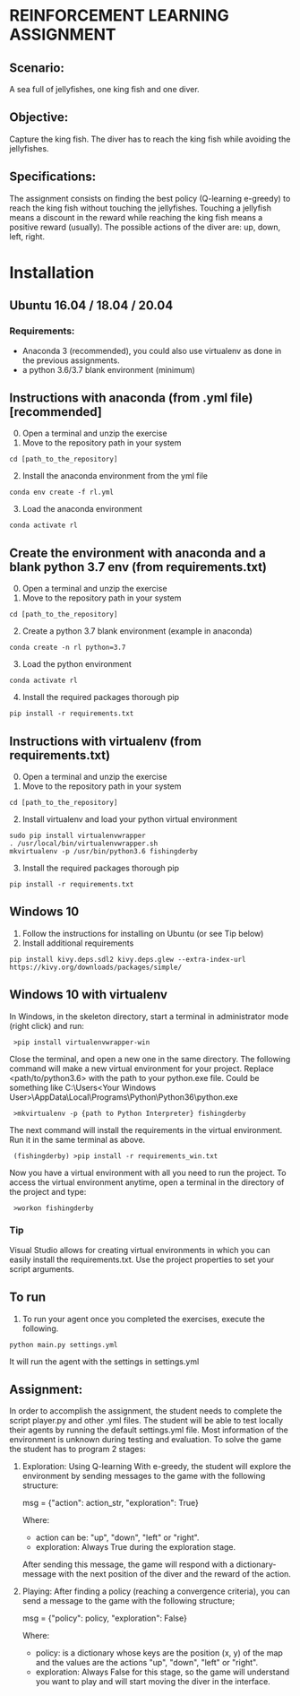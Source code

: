 # REINFORCEMENT LEARNING ASSIGNMENT

## Scenario: 
A sea full of jellyfishes, one king fish and one diver.

## Objective:
Capture the king fish. The diver has to reach the king fish while avoiding the jellyfishes. 

## Specifications:
The assignment consists on finding the best policy (Q-learning e-greedy) to reach the king fish 
without touching the jellyfishes. Touching a jellyfish means a discount in the reward while reaching the 
king fish means a positive reward (usually).
The possible actions of the diver are: up, down, left, right.

# Installation

##  Ubuntu 16.04 / 18.04 / 20.04

### Requirements:
- Anaconda 3 (recommended), you could also use virtualenv as done in the previous assignments.
- a python 3.6/3.7 blank environment (minimum)


##  Instructions with anaconda (from .yml file) [recommended]

0) Open a terminal and unzip the exercise 
1) Move to the repository path in your system 
```
cd [path_to_the_repository]
```
2) Install the anaconda environment from the yml file 
```
conda env create -f rl.yml
```
3) Load the anaconda environment
```
conda activate rl
```


##  Create the environment with anaconda and a  blank python 3.7 env (from requirements.txt)

0) Open a terminal and unzip the exercise 
1) Move to the repository path in your system 
```
cd [path_to_the_repository]
```
2) Create a python 3.7 blank environment (example in anaconda)
```
conda create -n rl python=3.7
```
3) Load the python environment
```
conda activate rl
```
4) Install the required packages thorough pip
```
pip install -r requirements.txt
```

##  Instructions with virtualenv (from requirements.txt)

0) Open a terminal and unzip the exercise 
1) Move to the repository path in your system 
```
cd [path_to_the_repository]
```
2) Install virtualenv and load your python virtual environment
```
sudo pip install virtualenvwrapper
. /usr/local/bin/virtualenvwrapper.sh
mkvirtualenv -p /usr/bin/python3.6 fishingderby
```
3) Install the required packages thorough pip
```
pip install -r requirements.txt
```

## Windows 10
1) Follow the instructions for installing on Ubuntu (or see Tip below)
2) Install additional requirements
```
pip install kivy.deps.sdl2 kivy.deps.glew --extra-index-url https://kivy.org/downloads/packages/simple/
```

## Windows 10 with virtualenv

In Windows, in the skeleton directory, start a terminal in administrator mode (right click) and run:

```
 >pip install virtualenvwrapper-win
```

Close the terminal, and open a new one in the same directory.
The following command will make a new virtual environment for your project. Replace <path/to/python3.6> with 
the path to your python.exe file. Could be something like C:\Users\<Your Windows User>\AppData\Local\Programs\Python\Python36\python.exe
```
 >mkvirtualenv -p {path to Python Interpreter} fishingderby
```
The next command will install the requirements in the virtual environment. Run it in the same terminal as above. 
```
 (fishingderby) >pip install -r requirements_win.txt
```

Now you have a virtual environment with all you need to run the project. To access the virtual environment anytime, 
open a terminal in the directory of the project and type:
```
 >workon fishingderby
``` 

### Tip
Visual Studio allows for creating virtual environments in which you can easily install the requirements.txt. Use the project properties to set your script arguments.

## To run
1) To run your agent once you completed the exercises, execute the following.
```
python main.py settings.yml
```
It will run the agent with the settings in settings.yml

## Assignment:
In order to accomplish the assignment, the student needs to complete the script player.py and other .yml files. 
The student will be able to test locally their agents by running the default settings.yml file.
Most information of the environment is unknown during testing and evaluation. 
To solve the game the student has to program 2 stages:

1) Exploration: Using Q-learning With e-greedy, the student will explore the environment by sending messages to the game
with the following structure:

    msg = {"action": action_str, "exploration": True}
    
    Where: 
    - action can  be: "up", "down", "left" or "right".
    - exploration: Always True during the exploration stage.
    
    After sending this message, the game will respond with a dictionary-message with the next position of the diver and 
    the reward of the action.
    
2) Playing: After finding a policy (reaching a convergence criteria), you can send a message to the game with the following structure;

    msg = {"policy": policy, "exploration": False}
    
    Where:
    - policy: is a dictionary whose keys are the position (x, y) of the map and the values are the actions
     "up", "down", "left" or "right".
    - exploration: Always False for this stage, so the game will understand you want to play and will start moving the diver in the interface. 
